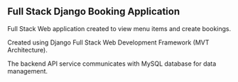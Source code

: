 ## Full Stack Django Booking Application
Full Stack Web application created to view menu items and create bookings. 

Created using Django Full Stack Web Development Framework (MVT Architecture).

The backend API service communicates with MySQL database for data management. 
